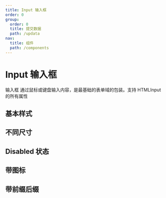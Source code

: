 ```yaml
---
title: Input 输入框
order: 0
group:
  order: 0
  title: 提交数据
  path: /updata
nav:
  title: 组件
  path: /components
---
```


# Input 输入框

输入框 通过鼠标或键盘输入内容，是最基础的表单域的包装。支持 HTMLInput 的所有属性

## 基本样式

<code src="./demo/base.tsx"></code>

## 不同尺寸

<code src="./demo/size.tsx"></code>

## Disabled 状态

<code src="./demo/disabled.tsx"></code>

## 带图标

<code src="./demo/icon.tsx"></code>

## 带前缀后缀

<code src="./demo/fix.tsx"></code>

<API src="./index.tsx"> </API>
